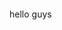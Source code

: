 <svg fill="none" viewBox="0 0 600 300" width="600" height="300" xmlns="http://www.w3.org/2000/svg">
    <head>hello guys</head>
</svg>
